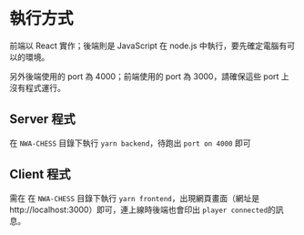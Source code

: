 # 執行方式
前端以 React 實作；後端則是 JavaScript 在 node.js 中執行，要先確定電腦有可以的環境。

另外後端使用的 port 為 4000；前端使用的 port 為 3000，請確保這些 port 上沒有程式運行。

## Server 程式
在 `NWA-CHESS` 目錄下執行 `yarn backend`，待跑出 `port on 4000` 即可

## Client 程式
需在
在 `NWA-CHESS` 目錄下執行 `yarn frontend`，出現網頁畫面（網址是 http://localhost:3000）即可，連上線時後端也會印出 `player connected`的訊息。
